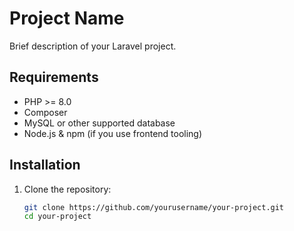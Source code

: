 # Project Name

Brief description of your Laravel project.

## Requirements

- PHP >= 8.0
- Composer
- MySQL or other supported database
- Node.js & npm (if you use frontend tooling)

## Installation

1. Clone the repository:

   ```bash
   git clone https://github.com/yourusername/your-project.git
   cd your-project
